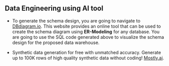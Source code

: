 ## Data Engineering using AI tool
- To generate the schema design, you are going to navigate to [DBdiagram.io](https://dbdiagram.io/ "Generation of ER-Diagram"). 
This website provides an online tool that can be used to create the schema diagram using **ER-Modeling** for any database. 
You are going to use the SQL code generated above to visualize the schema design for the proposed data warehouse.

- Synthetic data generation for free with unmatched accuracy. Generate up to 100K rows of high quality synthetic data without coding!
[Mostly.ai](https://mostly.ai/ "Generation of Synthetic data"). 
